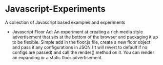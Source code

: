 Javascript-Experiments
======================

A collection of Javascript based examples and experiments

- Javascript Floor Ad: An experiment at creating a rich media style advertisement that sits at the bottom of the browser and packaging it up to be flexible. Simple add in the floor.js file, create a new floor object and pass it any configurations in JSON (It will revert to default if no configs are passed) and call the render() method on it. You can render an expanding or a static floor advertisement.
